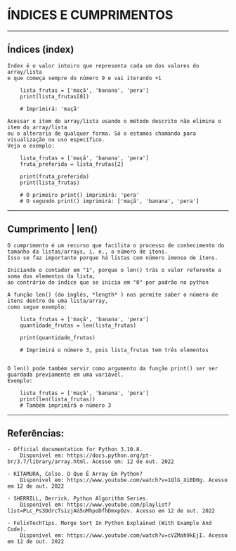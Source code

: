# ÍNDICES E CUMPRIMENTOS
___________________________________
## Índices (index)
    Index é o valor inteiro que representa cada um dos valores do array/lista 
    e que começa sempre do número 9 e vai iterando +1

        lista_frutas = ['maçã', 'banana', 'pera']
        print(lista_frutas[0])
        
        # Imprimirá: 'maçã'

    Acessar o item do array/lista usando o método descrito não elimina o item do array/lista 
    ou o alteraria de qualquer forma. Só o estamos chamando para visualização ou uso específico. 
    Veja o exemplo:

        lista_frutas = ['maçã', 'banana', 'pera']
        fruta_preferida = lista_frutas[2]

        print(fruta_preferida)
        print(lista_frutas)

        # O primeiro print() imprimirá: 'pera'
        # O segundo print() imprimirá: ['maçã', 'banana', 'pera']

___________________________________
## Cumprimento | len()
    
    O cumprimento é um recurso que facilita o processo de conhecimento do tamanho da listas/arrays, i. e., o número de itens. 
    Isso se faz importante porque há listas com número imenso de itens.

    Iniciando o contador em "1", porque o len() trás o valor referente a soma dos elementos da lista,
    ao contrário do índice que se inicia em "0" por padrão no python

    A função len() (do inglês, *length* ) nos permite saber o número de itens dentro de uma lista/array, 
    como segue exemplo:

        lista_frutas = ['maçã', 'banana', 'pera']
        quantidade_frutas = len(lista_frutas)

        print(quantidade_frutas)

        # Imprimirá o número 3, pois lista_frutas tem três elementos


    O len() pode também servir como argumento da função print() ser ser guardada previamente em uma variável.
    Exemplo: 

        lista_frutas = ['maçã', 'banana', 'pera']
        print(len(lista_frutas))
        # Também imprimirá o número 3

___________________________________
## Referências:
    - Official documentation for Python 3.10.8. 
        Disponível em: https://docs.python.org/pt-br/3.7/library/array.html. Acesso em: 12 de out. 2022

    - KITAMURA, Celso. O Que É Array Em Python? 
        Disponível em: https://www.youtube.com/watch?v=1QlG_XiED0g. Acesso em 12 de out. 2022

    - SHERRILL, Derrick. Python Algorithm Series. 
        Disponível em: https://www.youtube.com/playlist?list=PLc_Ps3DdrcTsizjAG5uMhpoDfhDmxpOzv. Acesso em 12 de out. 2022

    - FelixTechTips. Merge Sort In Python Explained (With Example And Code). 
        Disponível em: https://www.youtube.com/watch?v=cVZMah9kEjI. Acesso em 12 de out. 2022
